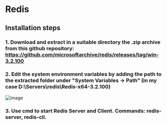 # Redis
## Installation steps
### 1. Download and extract in a suitable directory the .zip archive from this github repository: https://github.com/microsoftarchive/redis/releases/tag/win-3.2.100
### 2. Edit the system environment variables by adding the path to the extracted folder under "System Variables -> Path" (in my case D:\Servers\redis\Redis-x64-3.2.100)
![image](https://github.com/GroapaMihai/Redis/assets/29706030/d4aac1a7-a7b8-4032-979a-048d26ca3ed6)
### 3. Use cmd to start Redis Server and Client. Commands: redis-server, redis-cli.

